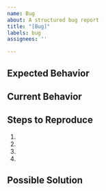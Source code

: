 ```yaml
---
name: Bug
about: A structured bug report
title: "[Bug]"
labels: bug
assignees: ''

---
```


## Expected Behavior
<!--- Tell us what should happen -->

## Current Behavior
<!--- Tell us what happens instead of the expected behavior -->

## Steps to Reproduce
<!--- Provide a link to a live example, or an unambiguous set of steps to -->
<!--- reproduce this bug. Include code to reproduce, if relevant -->
1.
2.
3.
4.

## Possible Solution
<!--- Not obligatory, but suggest a fix/reason for the bug, -->
